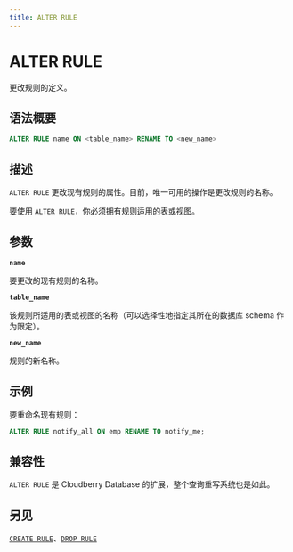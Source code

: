 ```yaml
---
title: ALTER RULE
---
```


# ALTER RULE

更改规则的定义。

## 语法概要

```sql
ALTER RULE name ON <table_name> RENAME TO <new_name>
```

## 描述

`ALTER RULE` 更改现有规则的属性。目前，唯一可用的操作是更改规则的名称。

要使用 `ALTER RULE`，你必须拥有规则适用的表或视图。

## 参数

**`name`**

要更改的现有规则的名称。

**`table_name`**

该规则所适用的表或视图的名称（可以选择性地指定其所在的数据库 schema 作为限定）。

**`new_name`**

规则的新名称。

## 示例

要重命名现有规则：

```sql
ALTER RULE notify_all ON emp RENAME TO notify_me; 
```

## 兼容性

`ALTER RULE` 是 Cloudberry Database 的扩展，整个查询重写系统也是如此。

## 另见

[`CREATE RULE`](https://github.com/cloudberrydb/cloudberrydb-site/blob/cbdb-doc-validation/docs/sql-stmts/create-rule.md)、[`DROP RULE`](/i18n/zh/docusaurus-plugin-content-docs/current/sql-stmts/drop-rule.md)

